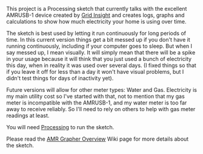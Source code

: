 This project is a Processing sketch that currently talks with the excellent AMRUSB-1 device created by [Grid Insight](http://www.gridinsight.com/) and creates logs, graphs and calculations to show how much electricity your home is using over time.

The sketch is best used by letting it run continuously for long periods of time. In this current version things get a bit messed up if you don't have it running continuously, including if your computer goes to sleep. But when I say messed up, I mean visually. It will simply mean that there will be a spike in your usage because it will think that you just used a bunch of electricity this day, when in reality it was used over several days. (I fixed things so that if you leave it off for less than a day it won't have visual problems, but I didn't test things for days of inactivity yet).

Future versions will allow for other meter types: Water and Gas. Electricity is my main utility cost so I've started with that, not to mention that my gas meter is incompatible with the AMRUSB-1, and my water meter is too far away to receive reliably. So I'll need to rely on others to help with gas meter readings at least.

You will need [Processing](http://www.processing.org/) to run the sketch.

Please read the [AMR Grapher Overview](https://code.google.com/p/amr-grapher/wiki/AMRGrapherOverview) Wiki page for more details about the sketch.
